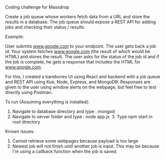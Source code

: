 Coding challenge for Massdrop 

Create a job queue whose workers fetch data from a URL and store the results in a database.
 The job queue should expose a REST API for adding jobs and checking their status / results.

 Example:

 User submits www.google.com to your endpoint. The user gets back a job id.
 Your system fetches www.google.com (the result of which would be HTML) and stores the result.
 The user asks for the status of the job id and if the job is complete, he gets a response that
 includes the HTML for www.google.com.

For this, I created a barebones UI using React and backend with a job queue and REST API using Kue, Node, Express, and MongoDB. Responses are given to the user using window alerts on the webpage, but feel free to test directly using Postman.

To run (Assuming everything is installed):
  1. Navigate to database directory and type : mongod
  2. Navigate to server folder and type : node app.js
  3. Type npm start in root directory
  
Known issues:
  1. Cannot retrieve some webpages because payload is too large
  2. Newest job will not finish until another job is input. This may be because I'm using a callback function when the job is saved.
